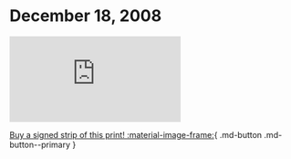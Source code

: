 # December 18, 2008

![](https://www.achewood.com/comic.php?date=12182008)

[Buy a signed strip of this print! :material-image-frame:](https://achewood-holiday-pop-up.myshopify.com/products/strip#12182008){ .md-button .md-button--primary }
